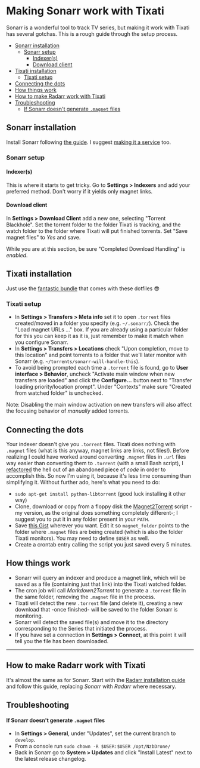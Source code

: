# Making Sonarr work with Tixati

Sonarr is a wonderful tool to track TV series, but making it work with Tixati has several gotchas.
This is a rough guide through the setup process.

<!-- TOC depthFrom:2 -->

- [Sonarr installation](#sonarr-installation)
  - [Sonarr setup](#sonarr-setup)
    - [Indexer(s)](#indexers)
    - [Download client](#download-client)
- [Tixati installation](#tixati-installation)
  - [Tixati setup](#tixati-setup)
- [Connecting the dots](#connecting-the-dots)
- [How things work](#how-things-work)
- [How to make Radarr work with Tixati](#how-to-make-radarr-work-with-tixati)
- [Troubleshooting](#troubleshooting)
    - [If Sonarr doesn't generate `.magnet` files](#if-sonarr-doesnt-generate-magnet-files)

<!-- /TOC -->

## Sonarr installation
Install Sonarr following [the guide](https://github.com/Sonarr/Sonarr/wiki/Installation#linux).
I suggest [making it a service](https://github.com/Sonarr/Sonarr/wiki/Autostart-on-Linux) too.

### Sonarr setup
#### Indexer(s)
This is where it starts to get tricky. Go to **Settings > Indexers** and add your preferred method.
Don't worry if it yields only magnet links.

#### Download client
In **Settings > Download Client** add a new one, selecting "Torrent Blackhole". Set the torrent folder to the folder Tixati is tracking, and the watch folder to the folder where Tixati will put finished torrents.
Set "Save magnet files" to *Yes* and save.

While you are at this section, be sure "Completed Download Handling" is *enabled*.


## Tixati installation
Just use the [fantastic bundle](./../bundles/tixati/) that comes with these dotfiles :sunglasses:

### Tixati setup

  * In **Settings > Transfers > Meta info** set it to open `.torrent` files created/moved in a folder you specify (e.g. `~/.sonarr/`). Check the "Load magnet URLs ..." box. If you are already using a particular folder for this you can keep it as it is, just remember to make it match when you configure Sonarr.
  * In **Settings > Transfers > Locations** check "Upon completion, move to this location" and point torrents to a folder that we'll later monitor with Sonarr (e.g. `~/torrents/sonarr-will-handle-this`).
  * To avoid being prompted each time a `.torrent` file is found, go to **User interface > Behavior**, uncheck "Activate main window when new transfers are loaded" and click the **Configure...** button next to "Transfer loading priority/location prompt". Under "Contexts" make sure "Created from watched folder" is unchecked.

Note: Disabling the main window activation on new transfers will also affect the focusing behavior of _manually_ added torrents.


## Connecting the dots
Your indexer doesn't give you `.torrent` files. Tixati does nothing with `.magnet` files (what is this anyway, magnet links are links, not files!). Before realizing I could have worked around converting `.magnet` files in `.url` files way easier than converting them to `.torrent` (with a small Bash script), I [refactored](https://github.com/elamperti/Magnet2Torrent/commit/6435038cd33881e565ad41af89b9e493b5f0a609) the hell out of an abandoned piece of _code_ in order to accomplish this. So now I'm using it, because it's less time consuming than simplifying it. Without further ado, here's what you need to do:

  * `sudo apt-get install python-libtorrent` (good luck installing it other way)
  * Clone, download or copy from a floppy disk the [Magnet2Torrent](https://github.com/elamperti/Magnet2Torrent) script -my version, as the original does something completely different-; I suggest you to put it in any folder present in your `PATH`.
  * Save [this Gist](https://gist.github.com/elamperti/d1ced3a405090fc6e4805307a0dc78c1) wherever you want. Edit it so `magnet_folder` points to the folder where `.magnet` files are being created (which is also the folder Tixati monitors). You may need to define `$USER` as well.
  * Create a crontab entry calling the script you just saved every 5 minutes.


## How things work

  * Sonarr will query an indexer and produce a magnet link, which will be saved as a file (containing just that link) into the Tixati watched folder.
  * The cron job will call _Markdown2Torrent_ to generate a `.torrent` file in the same folder, removing the `.magnet` file in the process.
  * Tixati will detect the new `.torrent` file (and delete it), creating a new download that -once finished- will be saved to the folder Sonarr is monitoring.
  * Sonarr will detect the saved file(s) and move it to the directory corresponding to the Series that initiated the process.
  * If you have set a connection in **Settings > Connect**, at this point it will tell you the file has been downloaded.

---

## How to make Radarr work with Tixati
It's almost the same as for Sonarr. Start with the [Radarr installation guide](https://github.com/Radarr/Radarr/wiki/Installation#debian--ubuntu) and follow this guide, replacing _Sonarr_ with _Radarr_ where necessary.

## Troubleshooting

#### If Sonarr doesn't generate `.magnet` files

  * In **Settings > General**, under "Updates", set the current branch to `develop`.
  * From a console run `sudo chown -R $USER:$USER /opt/NzbDrone/`
  * Back in Sonarr go to **System > Updates** and click "Install Latest" next to the latest release changelog.
